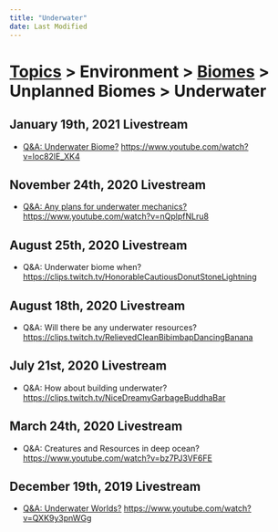 ```yaml
---
title: "Underwater"
date: Last Modified
---
```

# [Topics](../../../../topics.md) > Environment > [Biomes](../../../../topics/environment/biomes.md) > Unplanned Biomes > Underwater

## January 19th, 2021 Livestream
* [Q&A: Underwater Biome?](../../../../transcriptions/yt-loc82lE_XK4.md) https://www.youtube.com/watch?v=loc82lE_XK4

## November 24th, 2020 Livestream
* [Q&A: Any plans for underwater mechanics?](../../../../transcriptions/yt-nQplpfNLru8.md) https://www.youtube.com/watch?v=nQplpfNLru8

## August 25th, 2020 Livestream
* Q&A: Underwater biome when? https://clips.twitch.tv/HonorableCautiousDonutStoneLightning

## August 18th, 2020 Livestream
* Q&A: Will there be any underwater resources? https://clips.twitch.tv/RelievedCleanBibimbapDancingBanana

## July 21st, 2020 Livestream
* Q&A: How about building underwater? https://clips.twitch.tv/NiceDreamyGarbageBuddhaBar

## March 24th, 2020 Livestream
* Q&A: Creatures and Resources in deep ocean? https://www.youtube.com/watch?v=bz7PJ3VF6FE

## December 19th, 2019 Livestream
* [Q&A: Underwater Worlds?](../../../../transcriptions/yt-QXK9y3pnWGg.md) https://www.youtube.com/watch?v=QXK9y3pnWGg
